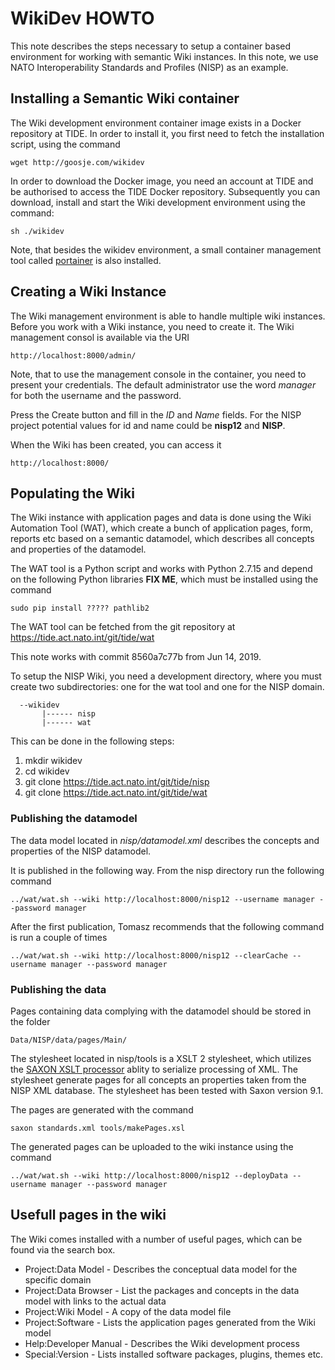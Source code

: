 # WikiDev HOWTO

This note describes the steps necessary to setup a container based environment for working with semantic Wiki instances. In this note, we use NATO Interoperability Standards and Profiles (NISP) as an example.

## Installing a Semantic Wiki container

The Wiki development environment container image exists in a Docker repository at TIDE. In order to install it, you first need to fetch the installation script, using the command 

    wget http://goosje.com/wikidev

In order to download the Docker image, you need an account at TIDE and be authorised to access the TIDE Docker repository. Subsequently you can download, install and start the Wiki development environment using the command:

    sh ./wikidev

Note, that besides the wikidev environment, a small container management tool called [portainer](https://portainer.io/) is also installed.

## Creating a Wiki Instance

The Wiki management environment is able to handle multiple wiki instances. Before you work with a Wiki instance, you need to create it. The Wiki management consol is available via the URI

    http://localhost:8000/admin/

Note, that to use the management console in the container, you need to present your credentials. The default administrator
use the word *manager* for both the username and the password.

Press the Create button and fill in the *ID* and *Name* fields. For the NISP project potential values for id and name could be **nisp12** and **NISP**.

When the Wiki has been created, you can access it

    http://localhost:8000/

## Populating the Wiki

The Wiki instance with application pages and data is done using the Wiki Automation Tool (WAT), which create a bunch of application pages, form, reports etc based on a semantic datamodel, which describes all concepts and properties of the datamodel.

The WAT tool is a Python script and works with Python 2.7.15 and depend on the following Python libraries **FIX ME**, which must be installed using the command

    sudo pip install ????? pathlib2

The WAT tool can be fetched from the git repository at https://tide.act.nato.int/git/tide/wat

This note works with commit 8560a7c77b from Jun 14, 2019.

To setup the NISP Wiki, you need a development directory, where you must create two subdirectories: one for the wat tool and one for the NISP domain.

      --wikidev
           |------ nisp
           |------ wat


This can be done in the following steps:

1. mkdir wikidev
2. cd wikidev
3. git clone https://tide.act.nato.int/git/tide/nisp
4. git clone https://tide.act.nato.int/git/tide/wat


### Publishing the datamodel

The data model located in *nisp/datamodel.xml* describes the concepts and properties of the NISP datamodel.

It is published in the following way. From the nisp directory run the following command

    ../wat/wat.sh --wiki http://localhost:8000/nisp12 --username manager --password manager

After the first publication, Tomasz recommends that the following command is run a couple of times

    ../wat/wat.sh --wiki http://localhost:8000/nisp12 --clearCache --username manager --password manager

### Publishing the data

Pages containing data complying with the datamodel should be stored in the folder

    Data/NISP/data/pages/Main/

The stylesheet located in nisp/tools is a XSLT 2 stylesheet, which utilizes the [SAXON XSLT processor](http://saxon.sourceforge.net/) ablity to serialize processing of XML. The stylesheet generate pages for all concepts an properties taken from the NISP XML database. The stylesheet has been tested with Saxon version 9.1.

The pages are generated with the command

    saxon standards.xml tools/makePages.xsl

The generated pages can be uploaded to the wiki instance using the command

    ../wat/wat.sh --wiki http://localhost:8000/nisp12 --deployData --username manager --password manager
    
## Usefull pages in the wiki

The Wiki comes installed with a number of useful pages, which can be found via the search box.

* Project:Data Model - Describes the conceptual data model for the specific domain
* Project:Data Browser - List the packages and concepts in the data model with links to the actual data
* Project:Wiki Model - A copy of the data model file
* Project:Software - Lists the application pages generated from the Wiki model
* Help:Developer Manual - Describes the Wiki development process
* Special:Version - Lists installed software packages, plugins, themes etc.
